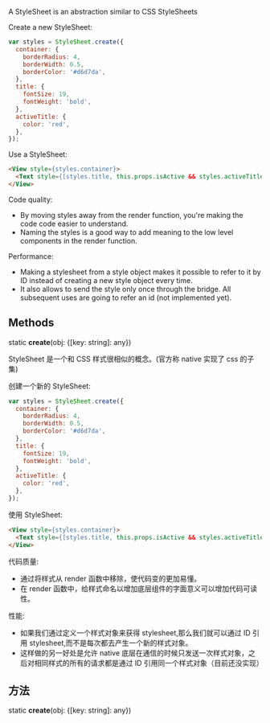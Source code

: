 A StyleSheet is an abstraction similar to CSS StyleSheets

Create a new StyleSheet:

```javascript
var styles = StyleSheet.create({
  container: {
    borderRadius: 4,
    borderWidth: 0.5,
    borderColor: '#d6d7da',
  },
  title: {
    fontSize: 19,
    fontWeight: 'bold',
  },
  activeTitle: {
    color: 'red',
  },
});
```

Use a StyleSheet:

```html
<View style={styles.container}>
  <Text style={[styles.title, this.props.isActive && styles.activeTitle]} />
</View>
```

Code quality:

* By moving styles away from the render function, you're making the code code easier to understand.
* Naming the styles is a good way to add meaning to the low level components in the render function.

Performance:

* Making a stylesheet from a style object makes it possible to refer to it by ID instead of creating a new style object every time.
* It also allows to send the style only once through the bridge. All subsequent uses are going to refer an id (not implemented yet).

## Methods 

static **create**(obj: {[key: string]: any})


StyleSheet 是一个和 CSS 样式很相似的概念。(官方称 native 实现了 css 的子集)

创建一个新的 StyleSheet:

```javascript
var styles = StyleSheet.create({
  container: {
    borderRadius: 4,
    borderWidth: 0.5,
    borderColor: '#d6d7da',
  },
  title: {
    fontSize: 19,
    fontWeight: 'bold',
  },
  activeTitle: {
    color: 'red',
  },
});
```

使用 StyleSheet:

```html
<View style={styles.container}>
  <Text style={[styles.title, this.props.isActive && styles.activeTitle]} />
</View>
```

代码质量:

* 通过将样式从 render 函数中移除，使代码变的更加易懂。
* 在 render 函数中，给样式命名以增加底层组件的字面意义可以增加代码可读性。

性能:

* 如果我们通过定义一个样式对象来获得 stylesheet,那么我们就可以通过 ID 引用 stylesheet,而不是每次都去产生一个新的样式对象。 
* 这样做的另一好处是允许 native 底层在通信的时候只发送一次样式对象，之后对相同样式的所有的请求都是通过 ID 引用同一个样式对象（目前还没实现）

## 方法 

static **create**(obj: {[key: string]: any}) 